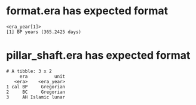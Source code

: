 # format.era has expected format

    <era_year[1]>
    [1] BP years (365.2425 days)

# pillar_shaft.era has expected format

    # A tibble: 3 x 2
         era          unit
       <era>    <era_year>
    1 cal BP     Gregorian
    2     BC     Gregorian
    3     AH Islamic lunar

